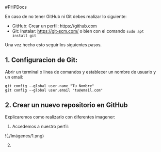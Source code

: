 #PHPDocs

En caso de no tener GitHub ni Git debes realizar lo siguiente:

- GitHub: Crear un perfil: https://github.com
- Git: Instalar: https://git-scm.com/ o bien con el comando ``` sudo apt install git ```

Una vez hecho esto seguir los siguientes pasos.

## 1. Configuracion de Git:

Abrir un terminal o linea de comandos y establecer un nombre de usuario y un email:

```
git config --global user.name "Tu Nombre"
git config --global user.email "tu@email.com"
```

## 2. Crear un nuevo repositorio en GitHub

Explicaremos como realizarlo con diferentes imagener:

1. Accedemos a nuestro perfil:  

  !(./Imágenes/1.png)
    
2. 

##

##
